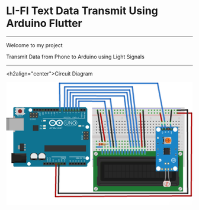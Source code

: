<h1 align="center">
  
#                                                                 LI-FI Text Data Transmit Using Arduino Flutter

<hr>

Welcome to my project</h1>

Transmit Data from Phone to Arduino using Light Signals

<hr>

<h2align="center">Circuit Diagram </h2>

![Image ALT](https://github.com/SriranganathanG-2601/LI-FI_Text_Data_Transmit_Using_Arduino_Flutter/blob/83bac8a87fefe1b5b307a25559508641d8a5f101/Circuit%20diagram.png)
